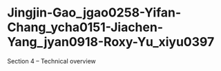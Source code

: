 # Jingjin-Gao_jgao0258-Yifan-Chang_ycha0151-Jiachen-Yang_jyan0918-Roxy-Yu_xiyu0397

Section 4 – Technical overview